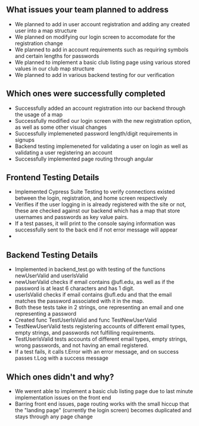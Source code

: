 
## What issues your team planned to address
* We planned to add in user account registration and adding any created user into a map structure
* We planned on modifying our login screen to accomodate for the registration change
* We planned to add in account requirements such as requiring symbols and certain lengths for passwords
* We planned to implement a basic club listing page using various stored values in our club map structure
* We planned to add in various backend testing for our verification


## Which ones were successfully completed
* Successfully added an account registration into our backend through the usage of a map
* Successfully modified our login screen with the new registration option, as well as some other visual changes
* Successfully implemeneted password length/digit requirements in signups
* Backend testing implemeneted for validating a user on login as well as validating a user registering an account
* Successfully implemented page routing through angular

## Frontend Testing Details
* Implemented Cypress Suite Testing to verify connections existed between the login, registration, and home screen respectively
* Verifies if the user logging in is already registered with the site or not, these are checked against our backend which has a map that store usernames and passwords as key value pairs.
* If a test passes, it will print to the console saying information was successfully sent to the back end if not error message will appear
* 

## Backend Testing Details
* Implemented in backend_test.go with testing of the functions newUserValid and userIsValid
* newUserValid checks if email contains @ufl.edu, as well as if the password is at least 6 characters and has 1 digit.
* userIsValid checks if email contains @ufl.edu and that the email matches the password associated with it in the map.
* Both these tests take in 2 strings, one representing an email and one representing a password
* Created func TestUserIsValid and func TestNewUserValid
* TestNewUserValid tests registering accounts of different email types, empty strings, and passwords not fulfilling requirements.
* TestUserIsValid tests accounts of different email types, empty strings, wrong passwords, and not having an email registered.
* If a test fails, it calls t.Error with an error message, and on success passes t.Log with a success message

## Which ones didn't and why?
* We werent able to implement a basic club listing page due to last minute implementation issues on the front end
* Barring front end issues, page routing works with the small hiccup that the "landing page" (currently the login screen) becomes duplicated and stays through any page change
